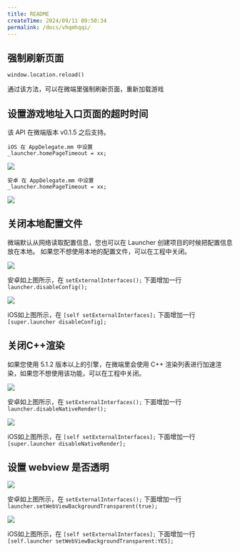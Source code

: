 ```yaml
---
title: README
createTime: 2024/09/11 09:50:34
permalink: /docs/vhqmhqqi/
---
```

## 强制刷新页面

```
window.location.reload()
```
通过该方法，可以在微端里强制刷新页面，重新加载游戏

## 设置游戏地址入口页面的超时时间
该 API 在微端版本 v0.1.5 之后支持。

```
iOS 在 AppDelegate.mm 中设置
_launcher.homePageTimeout = xx;
```
![](a7.png)

```
安卓 在 AppDelegate.mm 中设置
_launcher.homePageTimeout = xx;
```
![](a8.png)


## 关闭本地配置文件
微端默认从网络读取配置信息，您也可以在 Launcher 创建项目的时候把配置信息放在本地。
如果您不想使用本地的配置文件，可以在工程中关闭。

![](a1.png)

安卓如上图所示，在 `setExternalInterfaces();` 下面增加一行`launcher.disableConfig();`

![](a2.png)

iOS如上图所示，在 `[self setExternalInterfaces];` 下面增加一行`[super.launcher disableConfig];`

## 关闭C++渲染
如果您使用 5.1.2 版本以上的引擎，在微端里会使用 C++ 渲染列表进行加速渲染，如果您不想使用该功能，可以在工程中关闭。

![](a3.png)

安卓如上图所示，在 `setExternalInterfaces();` 下面增加一行`launcher.disableNativeRender();`

![](a4.png)

iOS如上图所示，在 `[self setExternalInterfaces];` 下面增加一行`[super.launcher disableNativeRender];`

## 设置 webview 是否透明

![](a5.png)

安卓如上图所示，在 `setExternalInterfaces();` 下面增加一行`launcher.setWebViewBackgroundTransparent(true);`

![](a6.png)

iOS如上图所示，在 `[self setExternalInterfaces];` 下面增加一行`[self.launcher setWebViewBackgroundTransparent:YES];`



